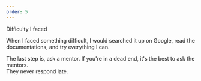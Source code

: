 ```yaml
---
order: 5
---
```


<div class="bigtext">Difficulty I faced</div>

When I faced something difficult, I would searched it up on Google, read the documentations, and try everything I can.<br>

The last step is, ask a mentor. If you're in a dead end, it's the best to ask the mentors.<br>
They never respond late.
